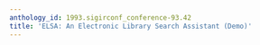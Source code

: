```yaml
---
anthology_id: 1993.sigirconf_conference-93.42
title: 'ELSA: An Electronic Library Search Assistant (Demo)'
---
```

